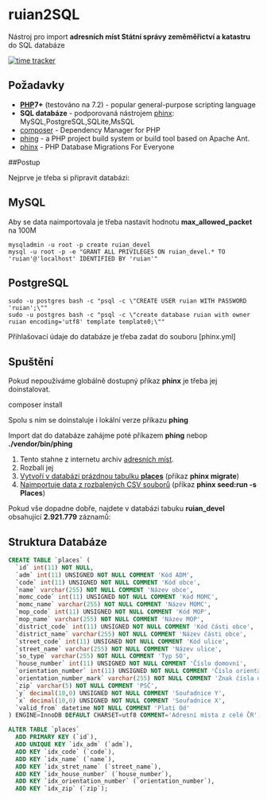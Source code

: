 ruian2SQL
=========

Nástroj pro import **adresních míst Státní správy zeměměřictví a katastru**  do SQL databáze

[![time tracker](https://wakatime.com/badge/github/Spoje-NET/ruian2SQL.svg)](https://wakatime.com/badge/github/Spoje-NET/ruian2SQL)

Požadavky
---------

* **[PHP](http://php.net/)7+** (testováno na 7.2) - popular general-purpose scripting language
* **SQL databáze** - podporovaná nástrojem [phinx](http://docs.phinx.org/en/latest/configuration.html#supported-adapters): MySQL,PostgreSQL,SQLite,MsSQL
* [composer](https://getcomposer.org/) - Dependency Manager for PHP 
* [phing](https://www.phing.info/) - a PHP project build system or build tool based on Apache Ant.
* [phinx](https://phinx.org/) - PHP Database Migrations For Everyone


##Postup 

Nejprve je třeba si připravit databázi: 

MySQL
-----

Aby se data naimportovala je třeba nastavit hodnotu **max_allowed_packet** na 100M 

```
mysqladmin -u root -p create ruian_devel
mysql -u root -p -e "GRANT ALL PRIVILEGES ON ruian_devel.* TO 'ruian'@'localhost' IDENTIFIED BY 'ruian'"
```

PostgreSQL
----------

```
sudo -u postgres bash -c "psql -c \"CREATE USER ruian WITH PASSWORD 'ruian';\""
sudo -u postgres bash -c "psql -c \"create database ruian with owner ruian encoding='utf8' template template0;\""
```

Přihlašovací údaje do databáze je třeba zadat do souboru [phinx.yml]


Spuštění
--------

Pokud nepoužíváme globálně dostupný příkaz **phinx** je třeba jej doinstalovat. 

composer install

Spolu s ním se doinstaluje i lokální verze příkazu **phing**

Import dat do databáze zahájme poté příkazem **phing** nebop **./vendor/bin/phing**

1. Tento stahne z internetu archiv [adresních míst](https://nahlizenidokn.cuzk.cz/StahniAdresniMistaRUIAN.aspx).
1. Rozbalí jej
1. [Vytvoří v databázi prázdnou tabulku **places**](db/migrations/20190316175201_places.php) (příkaz **phinx migrate**)
1. [Naimportuje data z rozbalených  CSV souborů](db/seeds/Places.php) (příkaz **phinx seed:run -s Places**)

Pokud vše dopadne dobře, najdete v databázi tabuku **ruian_devel** obsahující **2.921.779** záznamů:

Struktura Databáze
------------------

```sql
CREATE TABLE `places` (
  `id` int(11) NOT NULL,
  `adm` int(11) UNSIGNED NOT NULL COMMENT 'Kód ADM',
  `code` int(11) UNSIGNED NOT NULL COMMENT 'Kód obce',
  `name` varchar(255) NOT NULL COMMENT 'Název obce',
  `momc_code` int(11) UNSIGNED NOT NULL COMMENT 'Kód MOMC',
  `momc_name` varchar(255) NOT NULL COMMENT 'Název MOMC',
  `mop_code` int(11) UNSIGNED NOT NULL COMMENT 'Kód MOP',
  `mop_name` varchar(255) NOT NULL COMMENT 'Název MOP',
  `district_code` int(11) UNSIGNED NOT NULL COMMENT 'Kód části obce',
  `district_name` varchar(255) NOT NULL COMMENT 'Název části obce',
  `street_code` int(11) UNSIGNED NOT NULL COMMENT 'Kód ulice',
  `street_name` varchar(255) NOT NULL COMMENT 'Název ulice',
  `so_type` varchar(255) NOT NULL COMMENT 'Typ SO',
  `house_number` int(11) UNSIGNED NOT NULL COMMENT 'Číslo domovní',
  `orientation_number` int(11) UNSIGNED NOT NULL COMMENT 'Číslo orientační',
  `orientation_number_mark` varchar(255) NOT NULL COMMENT 'Znak čísla orientačního',
  `zip` varchar(5) NOT NULL COMMENT 'PSČ',
  `y` decimal(10,0) UNSIGNED NOT NULL COMMENT 'Souřadnice Y',
  `x` decimal(10,0) UNSIGNED NOT NULL COMMENT 'Souřadnice X',
  `valid_from` datetime NOT NULL COMMENT 'Platí Od'
) ENGINE=InnoDB DEFAULT CHARSET=utf8 COMMENT='Adresní místa z celé ČR';

ALTER TABLE `places`
  ADD PRIMARY KEY (`id`),
  ADD UNIQUE KEY `idx_adm` (`adm`),
  ADD KEY `idx_code` (`code`),
  ADD KEY `idx_name` (`name`),
  ADD KEY `idx_stret_name` (`street_name`),
  ADD KEY `idx_house_number` (`house_number`),
  ADD KEY `idx_orientation_number` (`orientation_number`),
  ADD KEY `idx_zip` (`zip`);

```

